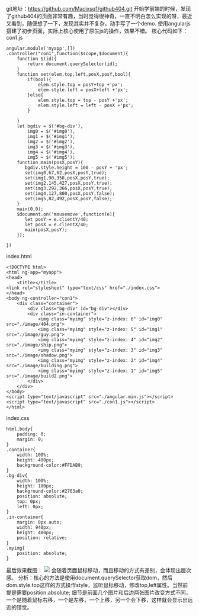 git地址：https://github.com/Macixsq1/github404.git
开始学前端的时候，发现了github404的页面非常有趣，当时觉得很神奇，一直不明白怎么实现的呀，最近又看到，随便想了一下，发现其实并不复杂，动手写了一个demo.
使用angularjs搭建了初步页面，实际上核心使用了原生js的操作，效果不错。
核心代码如下：
con1.js
```
angular.module('myapp',[])
.controller("con1",function($scope,$document){
    function $(id){
    	return document.querySelector(id);
    }
    function set(elem,top,left,posX,posY,bool){
    	if(bool){
	    	elem.style.top = posY+top +'px';
	    	elem.style.left = posX+left +'px';
    	}else{
    		elem.style.top = top - posY +'px';
	    	elem.style.left = left - posX +'px';
    	}
    	
    }
	let bgdiv = $('#bg-div'),
	    img0 = $('#img0'),
	    img1 = $('#img1'),
	    img2 = $('#img2'),
	    img3 = $('#img3'),
	    img4 = $('#img4'),
	    img5 = $('#img5');
	function main(posX,posY){
	   bgdiv.style.height = 100 - posY + 'px';
	   set(img0,67,62,posX,posY,true);
	   set(img1,90,350,posX,posY,true);
	   set(img2,145,427,posX,posY,true);
	   set(img3,292,366,posX,posY,true);
	   set(img4,127,800,posX,posY,false);
	   set(img5,82,492,posX,posY,false);
	}
	main(0,0);
	$document.on('mousemove',function(e){
	   let posY = e.clientY/40;
	   let posX = e.clientX/40;
	   main(posX,posY);
	});

})
```
index.html

```
<!DOCTYPE html>
<html ng-app="myapp">
<head>
	<title></title>
<link rel="stylesheet" type="text/css" href="./index.css">
</head>
<body ng-controller="con1">
	<div class="container">
		<div class="bg-div" id="bg-div"></div>
		<div class="in-container">
			<img class="myimg" style="z-index: 6" id="img0" src="./image/404.png">
			<img class="myimg" style="z-index: 5" id="img1" src="./image/guy.png">
			<img class="myimg" style="z-index: 4" id="img2" src="./image/ship.png">
			<img class="myimg" style="z-index: 3" id="img3" src="./image/shadow.png">
			<img class="myimg" style="z-index: 2" id="img4" src="./image/building.png">
			<img class="myimg" style="z-index: 1" id="img5" src="./image/build2.png">		
		</div>
	</div>
</body>
<script type="text/javascript" src="./angular.min.js"></script>
<script type="text/javascript" src="./con1.js"></script>
</html>
```
index.css

```
html,body{
	padding: 0;
	margin: 0;
}
.container{
	width: 100%;
	height: 400px;
	background-color:#FFDAB9;
}
.bg-div{
	width: 100%;
	height: 100px;
	background-color:#2763a0;
	position: absolute;
	top: 0px;
	left: 0px;
}
.in-container{
	margin: 0px auto;
	width: 940px;
	height: 400px;
	position: relative;
}
.myimg{
	position: absolute;
}

```
最后效果截图：
![](http://img.blog.csdn.net/20170827234313881?watermark/2/text/aHR0cDovL2Jsb2cuY3Nkbi5uZXQvTWFjaV95ZXJh/font/5a6L5L2T/fontsize/400/fill/I0JBQkFCMA==/dissolve/70/gravity/SouthEast)
会随着页面鼠标移动，而且移动的方式有差别，会体现出层次感。
分析：核心的方法是使用document.querySelector获取dom，然后dom.style.top这样的方式操作style，监听鼠标移动，修改top,left属性。当然前提是需要position:absolute;
细节是前面几个图片和后边两张图片改变方式不同，一个是随着鼠标右移，一个是左移，一个上移，另一个会下移，这样就会显示出远近的错觉。

